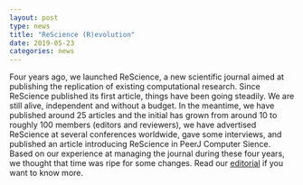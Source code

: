 ```yaml
---
layout: post
type: news
title: "ReScience (R)evolution"
date: 2019-05-23
categories: news
---
```


Four years ago, we launched ReScience, a new scientific journal aimed at
publishing the replication of existing computational research. Since ReScience
published its first article, things have been going steadily. We are still
alive, independent and without a budget. In the meantime, we have published
around 25 articles and the initial has grown from around 10 to roughly 100
members (editors and reviewers), we have advertised ReScience at several
conferences worldwide, gave some interviews, and published an article
introducing ReScience in PeerJ Computer Sience. Based on our experience at
managing the journal during these four years, we thought that time was ripe for
some changes. Read our
[editorial](https://zenodo.org/record/3069619/files/article.pdf) if you want to
know more.

